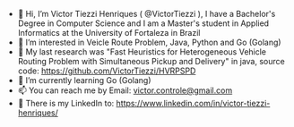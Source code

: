 - 👋 Hi, I’m Victor Tiezzi Henriques ( @VictorTiezzi ), I have a Bachelor's Degree in Computer Science and I am a Master's student in Applied Informatics at the University of Fortaleza in Brazil
- 👀 I’m interested in Veicle Route Problem, Java, Python and Go (Golang)
- 📃 My last research was "Fast Heuristics for Heterogeneous Vehicle Routing Problem with Simultaneous Pickup and Delivery" in java, source code: https://github.com/VictorTiezzi/HVRPSPD
- 📖 I’m currently learning Go (Golang)
- 📫 You can reach me by Email: victor.controle@gmail.com
- 📝 There is my LinkedIn to: https://www.linkedin.com/in/victor-tiezzi-henriques/
